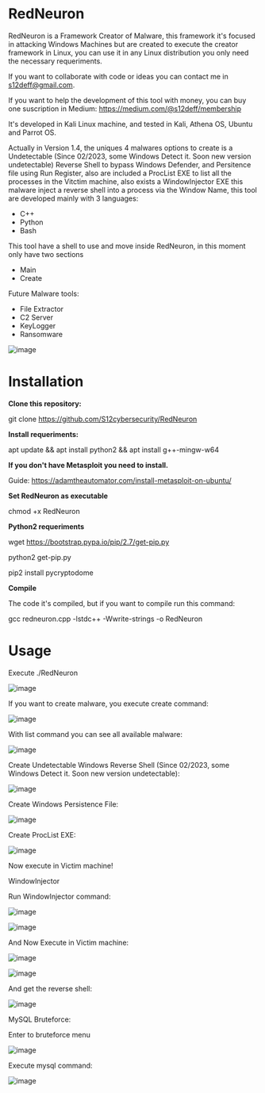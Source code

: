 # RedNeuron
RedNeuron is a Framework Creator of Malware, this framework it's focused in attacking Windows Machines but are created to execute the creator framework in Linux, you can use it in any Linux distribution you only need the necessary requeriments.

If you want to collaborate with code or ideas you can contact me in s12deff@gmail.com.

If you want to help the development of this tool with money, you can buy one suscription in Medium:
https://medium.com/@s12deff/membership

It's developed in Kali Linux machine, and tested in Kali, Athena OS, Ubuntu and Parrot OS. 

Actually in Version 1.4, the uniques 4 malwares options to create is a Undetectable (Since 02/2023, some Windows Detect it. Soon new version undetectable) Reverse Shell to bypass Windows Defender, and Persitence file using Run Register, also are included a ProcList EXE to list all the processes in the Vitctim machine, also exists a WindowInjector EXE this malware inject a reverse shell into a process via the Window Name, this tool are developed mainly with 3 languages:
- C++
- Python
- Bash

This tool have a shell to use and move inside RedNeuron, in this moment only have two sections
- Main
- Create

Future Malware tools:
- File Extractor
- C2 Server
- KeyLogger
- Ransomware

![image](https://user-images.githubusercontent.com/79543461/210807455-2dae7b7f-884d-47de-81c3-0f9bde1cbc27.png)

# Installation

**Clone this repository:**

git clone https://github.com/S12cybersecurity/RedNeuron

**Install requeriments:**

apt update && apt install python2 && apt install g++-mingw-w64

**If you don't have Metasploit you need to install.**

Guide: https://adamtheautomator.com/install-metasploit-on-ubuntu/

**Set RedNeuron as executable**

chmod +x RedNeuron

**Python2 requeriments**

wget https://bootstrap.pypa.io/pip/2.7/get-pip.py

python2 get-pip.py

pip2 install pycryptodome

**Compile**

The code it's compiled, but if you want to compile run this command:

gcc redneuron.cpp -lstdc++ -Wwrite-strings -o RedNeuron

# Usage

Execute ./RedNeuron

![image](https://user-images.githubusercontent.com/79543461/210810523-37e7a677-3bfd-45d6-8c0e-a5fc23fd1d6b.png)

If you want to create malware, you execute create command:

![image](https://user-images.githubusercontent.com/79543461/212728043-bdabe8f2-056f-4fcf-ae2d-9cab650b82be.png)

With list command you can see all available malware:

![image](https://user-images.githubusercontent.com/79543461/212728136-0e453634-f5ce-4380-9174-10eb994d4aa8.png)

Create Undetectable Windows Reverse Shell (Since 02/2023, some Windows Detect it. Soon new version undetectable):

![image](https://user-images.githubusercontent.com/79543461/210821342-e18e2053-c7c7-404f-9313-03f2d2a8c32b.png)

Create Windows Persistence File:

![image](https://user-images.githubusercontent.com/79543461/212728269-3ce8ae5e-d3a0-431e-98b0-7cf70ebe4909.png)

Create ProcList EXE:

![image](https://user-images.githubusercontent.com/79543461/218328334-b994a2f6-1283-4230-9134-1f47cb4087f8.png)

Now execute in Victim machine!

WindowInjector

Run WindowInjector command:

![image](https://user-images.githubusercontent.com/79543461/226188793-a9331bb9-2009-48db-819f-7201132ef2a2.png)

![image](https://user-images.githubusercontent.com/79543461/226188830-cd5ee493-0e8a-49b1-96c4-22c79c1d3820.png)

And Now Execute in Victim machine:

![image](https://user-images.githubusercontent.com/79543461/226189011-ae56b779-04d4-47e6-9376-d4db58eef477.png)

![image](https://user-images.githubusercontent.com/79543461/226189018-dbd3a2b2-4d34-4a1f-b70f-26c7242828c2.png)

And get the reverse shell:

![image](https://user-images.githubusercontent.com/79543461/226189038-42d267da-c474-4014-8cce-aef371dfc855.png)

MySQL Bruteforce:

Enter to bruteforce menu

![image](https://user-images.githubusercontent.com/79543461/226465896-e85fb44d-4991-49dc-a705-d265272b79dc.png)

Execute mysql command:

![image](https://user-images.githubusercontent.com/79543461/226465950-9b022e9e-6645-477b-aa89-a0baec429874.png)
